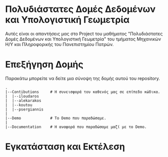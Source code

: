 # Πολυδιάστατες Δομές Δεδομένων και Υπολογιστική Γεωμετρία

Αυτές είναι οι απαντήσεις μας στο Project του μαθήματος "Πολυδιάστατες Δομές Δεδομένων και Υπολογιστική Γεωμετρία" του τμήματος Μηχανικών Η/Υ και Πληροφορικής του Πανεπιστημίου Πατρών.



# Επεξήγηση Δομής

Παρακάτω μπορείτε να δείτε μια σύνοψη της δομής αυτού του repository.

```
.
|--Contibutions     # Η συνεισφορά του καθενός μας σε επίπεδο κώδικα.
|  |--iloudaros
|  |--alekarakos
|  |--koutou
|  |--psergiannis
|
|--Demo             # Το Demo που παραδώσαμε.
|
|--Documentation    # Η αναφορά που παραδώσαμε μαζί με το Demo.
```



# Εγκατάσταση και Εκτέλεση


